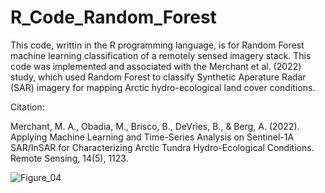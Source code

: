 # R_Code_Random_Forest

This code, writtin in the R programming language, is for Random Forest machine learning classification of a remotely sensed imagery stack. This code was implemented and associated with the Merchant et al. (2022) study, which used Random Forest to classify Synthetic Aperature Radar (SAR) imagery for mapping Arctic hydro-ecological land cover conditions.

Citation:

Merchant, M. A., Obadia, M., Brisco, B., DeVries, B., & Berg, A. (2022). Applying Machine Learning and Time-Series Analysis on Sentinel-1A SAR/InSAR for Characterizing Arctic Tundra Hydro-Ecological Conditions. Remote Sensing, 14(5), 1123.

![Figure_04](https://github.com/RemoteSenseiMichael/R_Code_Random_Forest/assets/83989128/2fd7f297-3826-438c-afe2-73d92fc13cb2)
